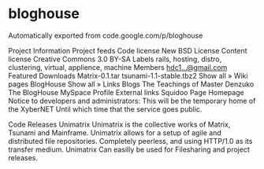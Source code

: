 # bloghouse
Automatically exported from code.google.com/p/bloghouse


Project Information
Project feeds
Code license
New BSD License
Content license
Creative Commons 3.0 BY-SA
Labels
rails, hosting, distro, clustering, virtual, applience, machine
 Members
hdc1...@gmail.com
Featured
 Downloads
Matrix-0.1.tar
tsunami-1.1-stable.tbz2
Show all »
 Wiki pages
BlogHouse
Show all »
Links
Blogs
The Teachings of Master Denzuko
The BlogHouse
MySpace Profile
External links
Squidoo Page
Homepage
Notice to developers and administrators: This will be the temporary home of the XyberNET Until which time that the service goes public.

Code Releases
Unimatrix
Unimatrix is the collective works of Matrix, Tsunami and Mainframe. Unimatrix allows for a setup of agile and distributed file repositories. Completely peerless, and using HTTP/1.0 as its transfer medium. Unimatrix Can easilly be used for Filesharing and project releases.
